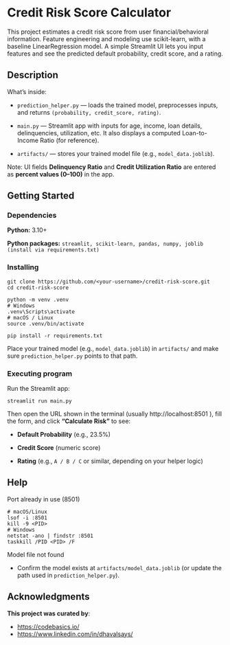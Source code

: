 # Credit Risk Score Calculator

This project estimates a credit risk score from user financial/behavioral information. Feature engineering and modeling use scikit-learn, with a baseline LinearRegression model. A simple Streamlit UI lets you input features and see the predicted default probability, credit score, and a rating.

## Description

What’s inside:

- ```prediction_helper.py``` — loads the trained model, preprocesses inputs, and returns ```(probability, credit_score, rating)```.

- ```main.py``` — Streamlit app with inputs for age, income, loan details, delinquencies, utilization, etc.
It also displays a computed Loan-to-Income Ratio (for reference).

- ```artifacts/``` — stores your trained model file (e.g., ```model_data.joblib```).

Note: UI fields **Delinquency Ratio** and **Credit Utilization Ratio** are entered as **percent values (0–100)** in the app.

## Getting Started

### Dependencies

**Python:** 3.10+

**Python packages:** ```streamlit, scikit-learn, pandas, numpy, joblib
(install via requirements.txt)```

### Installing
```
git clone https://github.com/<your-username>/credit-risk-score.git
cd credit-risk-score

python -m venv .venv
# Windows
.venv\Scripts\activate
# macOS / Linux
source .venv/bin/activate

pip install -r requirements.txt
```
Place your trained model (e.g., ```model_data.joblib```) in ```artifacts/``` and make sure ```prediction_helper.py``` points to that path.

### Executing program

Run the Streamlit app:

```
streamlit run main.py
```
Then open the URL shown in the terminal (usually http://localhost:8501
), fill the form, and click **“Calculate Risk”** to see:

- **Default Probability** (e.g., 23.5%)

- **Credit Score** (numeric score)

- **Rating** (e.g., ```A / B / C``` or similar, depending on your helper logic)

## Help

Port already in use (8501)
```
# macOS/Linux
lsof -i :8501
kill -9 <PID>
# Windows
netstat -ano | findstr :8501
taskkill /PID <PID> /F
```
Model file not found
- Confirm the model exists at ```artifacts/model_data.joblib``` (or update the path used in ```prediction_helper.py```).


## Acknowledgments

**This project was curated by**: 
* https://codebasics.io/
* https://www.linkedin.com/in/dhavalsays/

